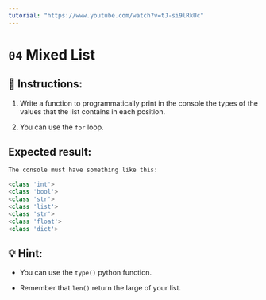 ```yaml
---
tutorial: "https://www.youtube.com/watch?v=tJ-si9lRkUc"
---
```


# `04` Mixed List

## 📝 Instructions:

1. Write a function to programmatically print in the console the types of the values that the list contains in each position.

2. You can use the `for` loop.

## Expected result:

```py
The console must have something like this:

<class 'int'>
<class 'bool'>
<class 'str'>
<class 'list'>
<class 'str'>
<class 'float'>
<class 'dict'>
```

## 💡 Hint:

- You can use the `type()` python function.

- Remember that `len()` return the large of your list.
